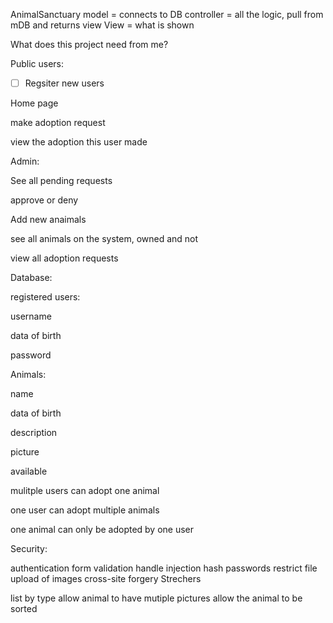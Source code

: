 AnimalSanctuary
model = connects to DB controller = all the logic, pull from mDB and returns view View = what is shown

What does this project need from me?

Public users:

- [ ] Regsiter new users

 Home page

 make adoption request

 view the adoption this user made

Admin:

 See all pending requests

 approve or deny

 Add new anaimals

 see all animals on the system, owned and not

 view all adoption requests

Database:

 registered users:

 username

 data of birth

 password

 Animals:

 name

 data of birth

 description

 picture

 available

 mulitple users can adopt one animal

 one user can adopt multiple animals

 one animal can only be adopted by one user

Security:

 authentication
 form validation
 handle injection
 hash passwords
 restrict file upload of images
 cross-site forgery
Strechers

 list by type
 allow animal to have mutiple pictures
 allow the animal to be sorted

